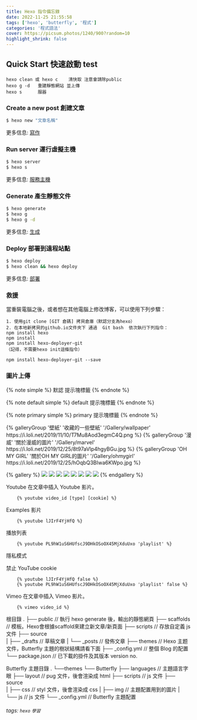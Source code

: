 ```yaml
---
title: Hexo 指令備忘錄
date: 2022-11-25 21:55:58
tags: ['hexo', 'butterfly', '程式']
categories: '程式語法'
cover: https://picsum.photos/1240/900?random=10
highlight_shrink: false
---
```

## Quick Start 快速啟動 test
<!-- more  -->
```
hexo clean 或 hexo c    清快取 注意會請除public
hexo g -d   重建靜態網站 並上傳
hexo s      服器

```
### Create a new post 創建文章

``` bash
$ hexo new "文章名稱"
```
更多信息: [寫作](https://hexo.io/docs/writing.html)

### Run server 運行虛擬主機

``` bash
$ hexo server
$ hexo s
```
更多信息: [服務主機](https://hexo.io/docs/server.html)

### Generate 產生靜態文件

``` bash
$ hexo generate
$ hexo g
$ hexo g -d   
```
更多信息: [生成](https://hexo.io/docs/generating.html)

### Deploy  部署到遠程站點

``` bash
$ hexo deploy
$ hexo clean && hexo deploy

```
更多信息: [部署](https://hexo.io/docs/one-command-deployment.html)


### 救援
當重裝電腦之後，或者想在其他電腦上修改博客，可以使用下列步驟：
```
1. 使用git clone [GIT 倉碼] 拷貝倉庫（默認分支為hexo）
2. 在本地新拷貝的github.io文件夾下 通過  Git bash  依次執行下列指令：
npm install hexo
npm install
npm install hexo-deployer-git
（記得，不需要hexo init這條指令）

npm install hexo-deployer-git --save
```

### 圖片上傳
{% note simple %}
默認 提示塊標籤
{% endnote %}

{% note default simple %}
default 提示塊標籤
{% endnote %}

{% note primary simple %}
primary 提示塊標籤
{% endnote %}

<div class="gallery-group-main">
{% galleryGroup '壁紙' '收藏的一些壁紙' '/Gallery/wallpaper' https://i.loli.net/2019/11/10/T7Mu8Aod3egmC4Q.png %}
{% galleryGroup '漫威' '關於漫威的圖片' '/Gallery/marvel' https://i.loli.net/2019/12/25/8t97aVlp4hgyBGu.jpg %}
{% galleryGroup 'OH MY GIRL' '關於OH MY GIRL的圖片' '/Gallery/ohmygirl' https://i.loli.net/2019/12/25/hOqbQ3BIwa6KWpo.jpg %}
</div>



{% gallery %}
![](https://i.loli.net/2019/12/25/Fze9jchtnyJXMHN.jpg)
![](https://i.loli.net/2019/12/25/ryLVePaqkYm4TEK.jpg)
![](https://i.loli.net/2019/12/25/gEy5Zc1Ai6VuO4N.jpg)
![](https://i.loli.net/2019/12/25/d6QHbytlSYO4FBG.jpg)
![](https://i.loli.net/2019/12/25/6nepIJ1xTgufatZ.jpg)
![](https://i.loli.net/2019/12/25/E7Jvr4eIPwUNmzq.jpg)
![](https://i.loli.net/2019/12/25/mh19anwBSWIkGlH.jpg)
![](https://i.loli.net/2019/12/25/2tu9JC8ewpBFagv.jpg)
{% endgallery %}

Youtube
在文章中插入 Youtube 影片。

        {% youtube video_id [type] [cookie] %}
Examples
影片

        {% youtube lJIrF4YjHfQ %}
播放列表

        {% youtube PL9hW1uS6HUfscJ9DHkOSoOX45MjXduUxo 'playlist' %}
隱私模式

禁止 YouTube cookie

        {% youtube lJIrF4YjHfQ false %}
        {% youtube PL9hW1uS6HUfscJ9DHkOSoOX45MjXduUxo 'playlist' false %}
Vimeo
在文章中插入 Vimeo 影片。

        {% vimeo video_id %}


根目錄
.
├── public        // 執行 hexo generate 後，輸出的靜態網頁
├── scaffolds     // 模板。Hexo會根據scaffold來建立新文章/新頁面
├── scripts       // 存放自定義 js 文件
├── source        
|   ├── _drafts   // 草稿文章
|   └── _posts    // 發佈文章
├── themes        // Hexo 主题文件，Butterfly 主題的樹狀結構請看下面
├── _config.yml   // 整個 Blog 的配置
└── package.json  // 已下載的掛件及其版本 version no.

Butterfly 主題目錄
.
└──themes
   └── Butterfly
       ├── languages    // 主題語言字眼
       ├── layout       // pug 文件，後會渲染成 html
       ├── scripts      // js 文件
       ├── source        
       |   ├── css      // styl 文件，後會渲染成 css
       |   ├── img      // 主題配置用到的圖片
       |   └── js       // js 文件
       └── _config.yml  // Butterfly 主題配置



###### tags: `hexo` `學習`